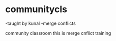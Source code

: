 
# communitycls

-taught by kunal
-merge conflicts

community classroom 
this is merge cnflict training

